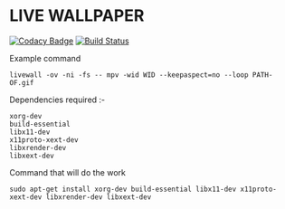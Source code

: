 # LIVE WALLPAPER 

[![Codacy Badge](https://api.codacy.com/project/badge/Grade/b67f6c059f214292ba2606560b8e1735)](https://app.codacy.com/app/xeon-zolt/livewall?utm_source=github.com&utm_medium=referral&utm_content=yogdaan/livewall&utm_campaign=badger)
[![Build Status](https://travis-ci.org/yogdaan/livewall.svg?branch=master)](https://travis-ci.org/yogdaan/livewall)

Example command

```
livewall -ov -ni -fs -- mpv -wid WID --keepaspect=no --loop PATH-OF.gif 

```
Dependencies required :-

```
xorg-dev
build-essential
libx11-dev
x11proto-xext-dev
libxrender-dev
libxext-dev 

```

Command that will do the work 

```
sudo apt-get install xorg-dev build-essential libx11-dev x11proto-xext-dev libxrender-dev libxext-dev

```

